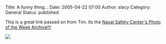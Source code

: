 Title: A funny thing...
Date: 2005-04-22 07:00
Author: slacy
Category: General
Status: published

This is a great link passed on from Tim. Its the [Naval Safety Center's
Photo of the Week
Archive!!!](http://safetycenter.navy.mil/photo/archive/default.htm)

[![](http://safetycenter.navy.mil/photo/images/photo130_small.jpg)](http://safetycenter.navy.mil/photo/images/photo130.jpg)  
  

